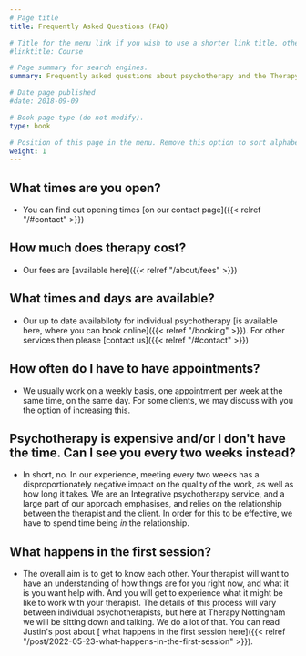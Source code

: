 ```yaml
---
# Page title
title: Frequently Asked Questions (FAQ)

# Title for the menu link if you wish to use a shorter link title, otherwise remove this option.
#linktitle: Course

# Page summary for search engines.
summary: Frequently asked questions about psychotherapy and the Therapy Nottingham service

# Date page published
#date: 2018-09-09

# Book page type (do not modify).
type: book

# Position of this page in the menu. Remove this option to sort alphabetically.
weight: 1
---
```


## What times are you open?
- You can find out opening times [on our contact page]({{< relref "/#contact" >}})

## How much does therapy cost?
- Our fees are [available here]({{< relref "/about/fees" >}})

## What times and days are available?
- Our up to date availabiloty for individual psychotherapy [is available here, where you can book online]({{< relref "/booking" >}}).  For other services then please [contact us]({{< relref "/#contact" >}})

## How often do I have to have appointments?
- We usually work on a weekly basis, one appointment per week at the same time, on the same day.  For some clients, we may discuss with you the option of increasing this.

## Psychotherapy is expensive and/or I don't have the time.  Can I see you every two weeks instead?
- In short, no.  In our experience, meeting every two weeks has a disproportionately negative impact on the quality of the work, as well as how long it takes.  We are an Integrative psychotherapy service, and a large part of our approach emphasises, and relies on the relationship between the therapist and the client.  In order for this to be effective, we have to spend time being _in_ the relationship.

## What happens in the first session?
- The overall aim is to get to know each other.  Your therapist will want to have an understanding of how things are for you right now, and what it is you want help with.  And you will get to experience what it might be like to work with your therapist.  The details of this process will vary between individual psychotherapists, but here at Therapy Nottingham we will be sitting down and talking.  We do a lot of that.
You can read Justin's post about [ what happens in the first session here]({{< relref "/post/2022-05-23-what-happens-in-the-first-session" >}}).